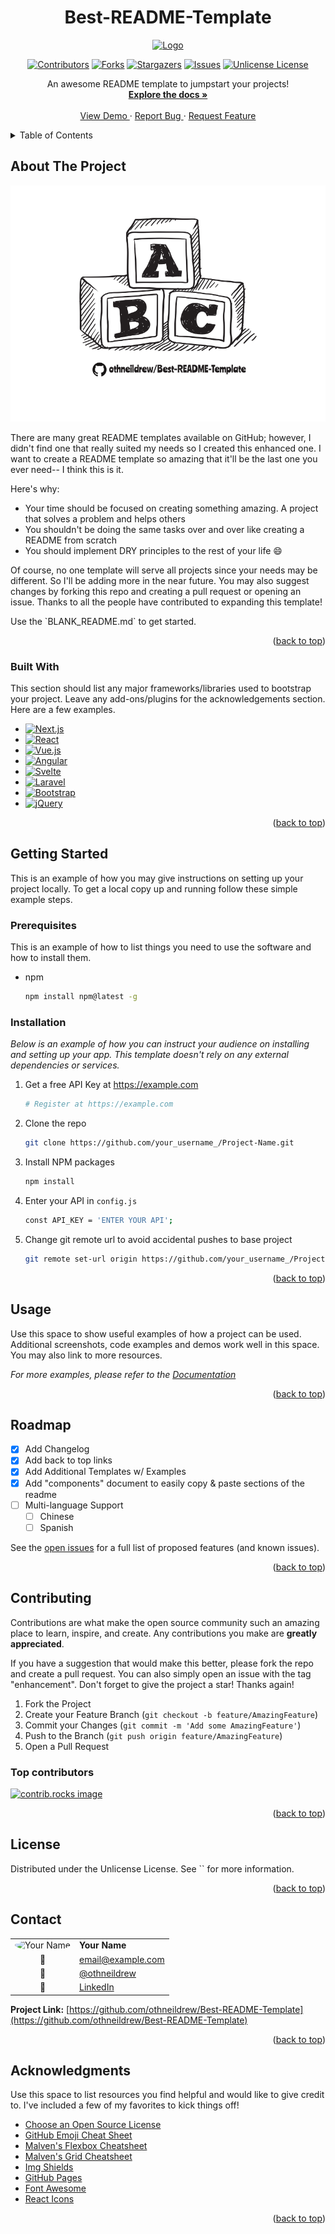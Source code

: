 <!--
*** Thanks for checking out the Best-README-Template. If you have a suggestion
*** that would make this better, please fork the repo and create a pull request
*** or simply open an issue with the tag "enhancement".
*** Don't forget to give the project a star!
*** Thanks again! Now go create something AMAZING! :D
-->
<!-- PROJECT LOGO AND TITLE -->
<!-- Improved compatibility of back to top link:
See: https://github.com/othneildrew/Best-README-Template/pull/73 -->
<a id="readme-top"></a>
<div align="center">
  <h1>Best-README-Template</h1>
  <a href="https://github.com/othneildrew/Best-README-Template">
    <img src="images/logo.png" alt="Logo" width="80" height="80">
  </a>
</div>

<!-- PROJECT SHIELDS -->
<!--
*** I'm using markdown "reference style" links for readability.
*** Reference links are enclosed in brackets [ ] instead of parentheses ( ).
*** See the bottom of this document for the declaration of the reference variables
*** for contributors-url, forks-url, etc. This is an optional,
*** concise syntax you may use.
*** https://www.markdownguide.org/basic-syntax/#reference-style-links
-->

<div align="center">

[![Contributors][contributors-shield]][contributors-url]
[![Forks][forks-shield]][forks-url]
[![Stargazers][stars-shield]][stars-url]
[![Issues][issues-shield]][issues-url]
[![Unlicense License][license-shield]][license-url]
</div>
<!-- PROJECT DESCRIPTION -->

<div align="center">
  <p align="center">
    An awesome README template to jumpstart your projects!
    <br />
    <a href="https://github.com/othneildrew/Best-README-Template">
      <strong>Explore the docs »</strong>
    </a>
    <br />
    <br />
    <a href="https://github.com/othneildrew/Best-README-Template">
      View Demo
    </a>
    ·
    <a href="https://github.com/othneildrew/Best-README-Template/issues/new?labels=bug&template=bug-report---.md">
      Report Bug
    </a>
    ·
    <a href="https://github.com/othneildrew/Best-README-Template/issues/new?labels=enhancement&template=feature-request---.md">
      Request Feature
    </a>
  </p>
</div>

<!-- TABLE OF CONTENTS -->

<details>
  <summary>Table of Contents</summary>
  <ol>
    <li>
      <a href="#about-the-project">About The Project</a>
      <ul>
        <li><a href="#built-with">Built With</a></li>
      </ul>
    </li>
    <li>
      <a href="#getting-started">Getting Started</a>
      <ul>
        <li><a href="#prerequisites">Prerequisites</a></li>
        <li><a href="#installation">Installation</a></li>
      </ul>
    </li>
    <li><a href="#usage">Usage</a></li>
    <li><a href="#roadmap">Roadmap</a></li>
    <li><a href="#contributing">Contributing</a></li>
    <li><a href="#license">License</a></li>
    <li><a href="#contact">Contact</a></li>
    <li><a href="#acknowledgments">Acknowledgments</a></li>
    <li><a href="docs/FAQ.md">FAQ</a></li>
  </ol>
</details>

<!-- ABOUT THE PROJECT -->

## About The Project

[![Product Name Screen Shot][product-screenshot]](https://example.com)

There are many great README templates available on GitHub; however, I didn&#x27;t
find one that really suited my needs so I created this enhanced one. I want to
create a README template so amazing that it&#x27;ll be the last one you ever need--
I think this is it.

Here&#x27;s why:

- Your time should be focused on creating something amazing. A project that
solves a problem and helps others
- You shouldn&#x27;t be doing the same tasks over and over like creating a README
from scratch
- You should implement DRY principles to the rest of your life 😄

Of course, no one template will serve all projects since your needs may be
different. So I&#x27;ll be adding more in the near future. You may also suggest
changes by forking this repo and creating a pull request or opening an issue.
Thanks to all the people have contributed to expanding this template!

Use the &#x60;BLANK_README.md&#x60; to get started.

<p align="right">(<a href="#readme-top">back to top</a>)</p>

### Built With

This section should list any major frameworks/libraries used to bootstrap your
project. Leave any add-ons/plugins for the acknowledgements section. Here are a
few examples.

- [![Next.js][Next.js.shield]][Next.js-url]
- [![React][React.shield]][React-url]
- [![Vue.js][Vue.js.shield]][Vue.js-url]
- [![Angular][Angular.shield]][Angular-url]
- [![Svelte][Svelte.shield]][Svelte-url]
- [![Laravel][Laravel.shield]][Laravel-url]
- [![Bootstrap][Bootstrap.shield]][Bootstrap-url]
- [![jQuery][jQuery.shield]][jQuery-url]

<p align="right">(<a href="#readme-top">back to top</a>)</p>

<!-- GETTING STARTED -->

## Getting Started

This is an example of how you may give instructions on setting up your project
locally. To get a local copy up and running follow these simple example steps.

### Prerequisites

This is an example of how to list things you need to use the software and how
to install them.

- npm

  ```sh
  npm install npm@latest -g
  ```

### Installation

_Below is an example of how you can instruct your audience on installing and
setting up your app. This template doesn't rely on any external dependencies
or services._

1. Get a free API Key at https://example.com

   ```sh
   # Register at https://example.com
   ```

2. Clone the repo

   ```bash
   git clone https://github.com/your_username_/Project-Name.git
   ```

3. Install NPM packages

   ```bash
   npm install
   ```

4. Enter your API in `config.js`

   ```sh
   const API_KEY = 'ENTER YOUR API';
   ```

5. Change git remote url to avoid accidental pushes to base project

   ```bash
   git remote set-url origin https://github.com/your_username_/Project-Name.git
   ```

<p align="right">(<a href="#readme-top">back to top</a>)</p>

<!-- USAGE EXAMPLES -->

## Usage

Use this space to show useful examples of how a project can be used. Additional
screenshots, code examples and demos work well in this space. You may also link
to more resources.

_For more examples, please refer to the [Documentation](https://example.com)_

<p align="right">(<a href="#readme-top">back to top</a>)</p>

<!-- ROADMAP -->

## Roadmap

- [x] Add Changelog
- [x] Add back to top links
- [x] Add Additional Templates w/ Examples
- [x] Add &quot;components&quot; document to easily copy &amp; paste sections of
the readme
- [ ] Multi-language Support
  - [ ] Chinese
  - [ ] Spanish

See the [open issues](https://github.com/othneildrew/Best-README-Template/issues)
for a full list of proposed features (and known issues).

<p align="right">(<a href="#readme-top">back to top</a>)</p>

<!-- CONTRIBUTING -->

## Contributing

Contributions are what make the open source community such an amazing place to
learn, inspire, and create. Any contributions you make are **greatly appreciated**.

If you have a suggestion that would make this better, please fork the repo and
create a pull request. You can also simply open an issue with the tag
"enhancement". Don't forget to give the project a star! Thanks again!

1. Fork the Project
2. Create your Feature Branch (`git checkout -b feature/AmazingFeature`)
3. Commit your Changes (`git commit -m 'Add some AmazingFeature'`)
4. Push to the Branch (`git push origin feature/AmazingFeature`)
5. Open a Pull Request

### Top contributors

<a href="https://github.com/othneildrew/Best-README-Template/graphs/contributors">
  <img
    src="https://contrib.rocks/image?repo=othneildrew/Best-README-Template"
    alt="contrib.rocks image"
  />
</a>

<p align="right">(<a href="#readme-top">back to top</a>)</p>

<!-- LICENSE -->

## License

Distributed under the Unlicense License. See ``
for more information.

<p align="right">(<a href="#readme-top">back to top</a>)</p>

<!-- CONTACT -->

## Contact

| | |
|:---:|:---|
| <img src="https://github.com/othneildrew.png" alt="Your Name" width="50" height="50" style="border-radius: 50%;"> | **Your Name** |
| 📧 | [email@example.com](mailto:email@example.com) |
| 🐙 | [@othneildrew](https://github.com/othneildrew) |
| 💼 | [LinkedIn](https://linkedin.com/in/othneildrew) |

**Project Link:** [https://github.com/othneildrew/Best-README-Template](https://github.com/othneildrew/Best-README-Template)

<p align="right">(<a href="#readme-top">back to top</a>)</p>

<!-- ACKNOWLEDGMENTS -->

## Acknowledgments

Use this space to list resources you find helpful and would like to give credit
to. I've included a few of my favorites to kick things off!

- [Choose an Open Source License](https://choosealicense.com)
- [GitHub Emoji Cheat Sheet](https://www.webpagefx.com/tools/emoji-cheat-sheet)
- [Malven&#x27;s Flexbox Cheatsheet](https://flexbox.malven.co/)
- [Malven&#x27;s Grid Cheatsheet](https://grid.malven.co/)
- [Img Shields](https://shields.io)
- [GitHub Pages](https://pages.github.com)
- [Font Awesome](https://fontawesome.com)
- [React Icons](https://react-icons.github.io/react-icons/search)

<p align="right">(<a href="#readme-top">back to top</a>)</p>

<!-- MARKDOWN LINKS & IMAGES -->
<!-- https://www.markdownguide.org/basic-syntax/#reference-style-links -->

[contributors-shield]: https://img.shields.io/github/contributors/othneildrew/Best-README-Template.svg?style=for-the-badge
[contributors-url]: https://github.com/othneildrew/Best-README-Template/graphs/contributors
[forks-shield]: https://img.shields.io/github/forks/othneildrew/Best-README-Template.svg?style=for-the-badge
[forks-url]: https://github.com/othneildrew/Best-README-Template/network/members
[stars-shield]: https://img.shields.io/github/stars/othneildrew/Best-README-Template.svg?style=for-the-badge
[stars-url]: https://github.com/othneildrew/Best-README-Template/stargazers
[issues-shield]: https://img.shields.io/github/issues/othneildrew/Best-README-Template.svg?style=for-the-badge
[issues-url]: https://github.com/othneildrew/Best-README-Template/issues
[license-shield]: https://img.shields.io/github/license/othneildrew/Best-README-Template.svg?style=for-the-badge
[license-url]: https://github.com/othneildrew/Best-README-Template/blob/master/
[product-screenshot]: images/screenshot.png
[Next.js.shield]: https://img.shields.io/badge/Next-black?style&#x3D;for-the-badge&amp;logo&#x3D;next.js&amp;logoColor&#x3D;white
[Next.js-url]: https://nextjs.org/
[React.shield]: https://img.shields.io/badge/react-%2320232a.svg?style&#x3D;for-the-badge&amp;logo&#x3D;react&amp;logoColor&#x3D;%2361DAFB
[React-url]: https://reactjs.org/
[Vue.js.shield]: https://img.shields.io/badge/vuejs-%2335495e.svg?style&#x3D;for-the-badge&amp;logo&#x3D;vuedotjs&amp;logoColor&#x3D;%234FC08D
[Vue.js-url]: https://vuejs.org/
[Angular.shield]: https://img.shields.io/badge/angular-%23DD0031.svg?style&#x3D;for-the-badge&amp;logo&#x3D;angular&amp;logoColor&#x3D;white
[Angular-url]: https://angular.io/
[Svelte.shield]: https://img.shields.io/badge/svelte-%23f1413d.svg?style&#x3D;for-the-badge&amp;logo&#x3D;svelte&amp;logoColor&#x3D;white
[Svelte-url]: https://svelte.dev/
[Laravel.shield]: https://img.shields.io/badge/laravel-%23FF2D20.svg?style&#x3D;for-the-badge&amp;logo&#x3D;laravel&amp;logoColor&#x3D;white
[Laravel-url]: https://laravel.com
[Bootstrap.shield]: https://img.shields.io/badge/bootstrap-%23563D7C.svg?style&#x3D;for-the-badge&amp;logo&#x3D;bootstrap&amp;logoColor&#x3D;white
[Bootstrap-url]: https://getbootstrap.com
[jQuery.shield]: https://img.shields.io/badge/jquery-%230769AD.svg?style&#x3D;for-the-badge&amp;logo&#x3D;jquery&amp;logoColor&#x3D;white
[jQuery-url]: https://jquery.com
